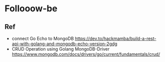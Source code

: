 # Follooow-be

## Ref

- connect Go Echo to MongoDB https://dev.to/hackmamba/build-a-rest-api-with-golang-and-mongodb-echo-version-2gdg
- CRUD Operation using Golang MongoDB-Driver https://www.mongodb.com/docs/drivers/go/current/fundamentals/crud/
